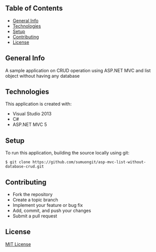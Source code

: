 ## Table of Contents
* [General Info](#general-info)
* [Technologies](#technologies)
* [Setup](#setup)
* [Contributing](#contributing)
* [License](#license)

## General Info
A sample application on CRUD operation using ASP.NET MVC and list object without having any database

## Technologies
This application is created with:
* Visual Studio 2013
* C# 
* ASP.NET MVC 5
	
## Setup
To run this application, building the source locally using git:

```
$ git clone https://github.com/sumuongit/asp-mvc-list-without-database-crud.git

```

## Contributing
* Fork the repository
* Create a topic branch
* Implement your feature or bug fix
* Add, commit, and push your changes
* Submit a pull request

## License
[MIT License](https://github.com/sumuongit/asp-mvc-list-without-database-crud/blob/master/LICENSE)
